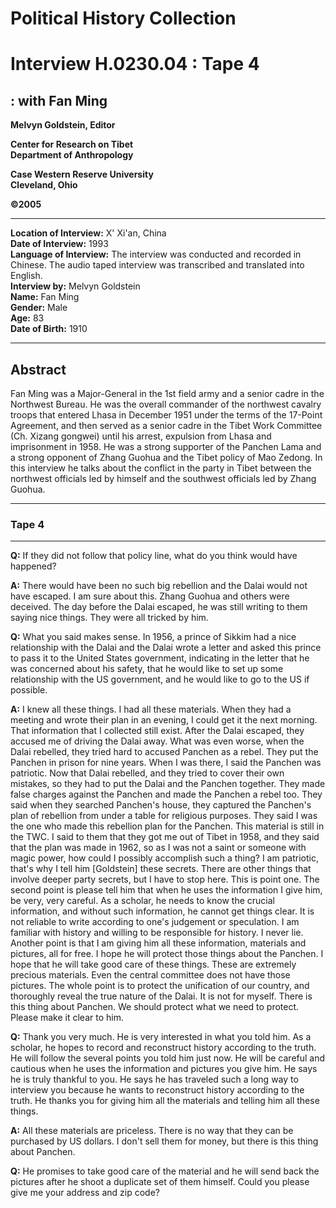 # Political History Collection  
# Interview H.0230.04 : Tape 4  
##  : with Fan Ming  


**Melvyn Goldstein, Editor**  

**Center for Research on Tibet**  
**Department of Anthropology**  

**Case Western Reserve University**  
**Cleveland, Ohio**  

**©2005**  

---  
**Location of Interview:** X' Xi'an, China  
**Date of Interview:** 1993  
**Language of Interview:** The interview was conducted and recorded in Chinese. The audio taped interview was transcribed and translated into English.  
**Interview by:** Melvyn Goldstein  
**Name:** Fan Ming  
**Gender:** Male  
**Age:** 83  
**Date of Birth:** 1910  

---  
## Abstract  

 Fan Ming was a Major-General in the 1st field army and a senior cadre in the Northwest Bureau. He was the overall commander of the northwest cavalry troops that entered Lhasa in December 1951 under the terms of the 17-Point Agreement, and then served as a senior cadre in the Tibet Work Committee (Ch. Xizang gongwei) until his arrest, expulsion from Lhasa and imprisonment in 1958. He was a strong supporter of the Panchen Lama and a strong opponent of Zhang Guohua and the Tibet policy of Mao Zedong. In this interview he talks about the conflict in the party in Tibet between the northwest officials led by himself and the southwest officials led by Zhang Guohua. 
  
---
### Tape 4  

---

**Q:**  If they did not follow that policy line, what do you think would have happened?   

**A:**  There would have been no such big rebellion and the Dalai would not have escaped. I am sure about this. Zhang Guohua and others were deceived. The day before the Dalai escaped, he was still writing to them saying nice things. They were all tricked by him.   

**Q:**  What you said makes sense. In 1956, a prince of Sikkim had a nice relationship with the Dalai and the Dalai wrote a letter and asked this prince to pass it to the United States government, indicating in the letter that he was concerned about his safety, that he would like to set up some relationship with the US government, and he would like to go to the US if possible.   

**A:**  I knew all these things. I had all these materials. When they had a meeting and wrote their plan in an evening, I could get it the next morning. That information that I collected still exist. After the Dalai escaped, they accused me of driving the Dalai away. What was even worse, when the Dalai rebelled, they tried hard to accused Panchen as a rebel. They put the Panchen in prison for nine years. When I was there, I said the Panchen was patriotic. Now that Dalai rebelled, and they tried to cover their own mistakes, so they had to put the Dalai and the Panchen together. They made false charges against the Panchen and made the Panchen a rebel too. They said when they searched Panchen's house, they captured the Panchen's plan of rebellion from under a table for religious purposes. They said I was the one who made this rebellion plan for the Panchen. This material is still in the TWC. I said to them that they got me out of Tibet in 1958, and they said that the plan was made in 1962, so as I was not a saint or someone with magic power, how could I possibly accomplish such a thing? I am patriotic, that's why I tell him [Goldstein] these secrets. There are other things that involve deeper party secrets, but I have to stop here. This is point one. The second point is please tell him that when he uses the information I give him, be very, very careful. As a scholar, he needs to know the crucial information, and without such information, he cannot get things clear. It is not reliable to write according to one's judgement or speculation. I am familiar with history and willing to be responsible for history. I never lie. Another point is that I am giving him all these information, materials and pictures, all for free. I hope he will protect those things about the Panchen. I hope that he will take good care of these things. These are extremely precious materials. Even the central committee does not have those pictures. The whole point is to protect the unification of our country, and thoroughly reveal the true nature of the Dalai. It is not for myself. There is this thing about Panchen. We should protect what we need to protect. Please make it clear to him.   

**Q:**  Thank you very much. He is very interested in what you told him. As a scholar, he hopes to record and reconstruct history according to the truth. He will follow the several points you told him just now. He will be careful and cautious when he uses the information and pictures you give him. He says he is truly thankful to you. He says he has traveled such a long way to interview you because he wants to reconstruct history according to the truth. He thanks you for giving him all the materials and telling him all these things.   

**A:**  All these materials are priceless. There is no way that they can be purchased by US dollars. I don't sell them for money, but there is this thing about Panchen.   

**Q:**  He promises to take good care of the material and he will send back the pictures after he shoot a duplicate set of them himself. Could you please give me your address and zip code?   

